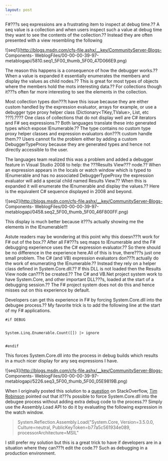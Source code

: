 ```yaml
---
layout: post
---
```

F#???s seq<T> expressions are a frustrating item to inspect at debug time.?? A
seq<T> value is a collection and when users inspect such a value at debug time
they want to see the contents of the collection.?? Instead they are often
presented with a view resembling the following

![seq1](http://blogs.msdn.com/cfs-file.ashx/__key/CommunityServer-Blogs-
Components-
WeblogFiles/00-00-00-39-97-metablogapi/5810.seq1_5F00_thumb_5F00_47D066E9.png)

The reason this happens is a consequence of how the debugger works.?? When a
value is expanded it essentially enumerates the members and display the values
as child nodes.?? This is great for most types of objects where the members
hold the mots interesting data.?? For collections though it???s often far more
interesting to see the elements in the collection.

Most collection types don???t have this issue because they are either custom
handled by the expression evaluator, arrays for example, or use a debugger
type proxy helper class (Dictionary<TKey,TValue>, List<T>, etc ???).???? One class
of collections that do not display well are C# iterators and F# seq
expressions.?? Both languages translate these into generated types which expose
IEnumerable<T>.?? The type contains no custom type proxy helper classes and
expression evaluators don???t custom handle them.?? Users cannot fix the problem
either by adding a custom DebuggerTypeProxy because they are generated types
and hence not directly accessible to the user.

The languages team realized this was a problem and added a debugger feature in
Visual Studio 2008 to help: the ???Results View??? node.?? When an expression
appears in the locals or watch window which is typed to IEnumerable<T> and has
no associated DebuggerTypeProxy the expression evaluator will add a special
child named Results View.?? When this is expanded it will enumerate the
IEnumerable and display the values.?? Here is the equivalent C# sequence
displayed in 2008 and beyond.

![seq2](http://blogs.msdn.com/cfs-file.ashx/__key/CommunityServer-Blogs-
Components-
WeblogFiles/00-00-00-39-97-metablogapi/0458.seq2_5F00_thumb_5F00_46F800FF.png)

This display is much better because it???s actually showing me the elements in
the IEnumerable<T>!!!

Astute readers may be wondering at this point why this doesn???t work for F# out
of the box.?? After all F#???s seq<T> maps to IEnumerable<T> and the F# debugging
experience uses the C# expression evaluator.?? So there should be no difference
in the experience here.All of this is true, there???s just one small problem.
The C# (and VB) expression evaluators don???t actually do the work of
enumerating the IEnumerable<T>.?? Instead they rely on a helper class defined
in System.Core.dll.?? If this DLL is not loaded then the Results View node
can???t be created.?? The C# and VB.Net project system work to have System.Core,
and other important DLL???s, loaded at the start of a debugging session.?? The F#
project system does not do this and hence misses out on this experience by
default.

Developers can get this experience in F# by forcing System.Core.dll into the
debugee process.?? My favorite trick is to add the following line at the start
of my F# applications.

    
    
    #if DEBUG


    System.Linq.Enumerable.Count([]) |> ignore


    #endif


    


    

This forces System.Core.dll into the process in debug builds which results in
a much nicer display for any seq<T> expressions I have.

![seq3](http://blogs.msdn.com/cfs-file.ashx/__key/CommunityServer-Blogs-
Components-
WeblogFiles/00-00-00-39-97-metablogapi/5226.seq3_5F00_thumb_5F00_05E9819B.png)

When I originally posted this solution to a
[question](http://stackoverflow.com/q/3512266/23283) on StackOverflow, [Tim
Robinson](http://stackoverflow.com/users/32133/tim-robinson) pointed out that
it???s possible to force System.Core.dll into the debugee process without adding
extra debug code to the process.?? Simply use the Assembly.Load API to do it by
evaluating the following expression in the watch window.

> System.Reflection.Assembly.Load("System.Core, Version=3.5.0.0,
Culture=neutral, PublicKeyToken=b77a5c561934e089, processorArchitecture=MSIL"

I still prefer my solution but this is a great trick to have if developers are
in a situation where they can???t edit the code.?? Such as debugging in a
production environment.

